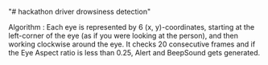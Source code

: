 "# hackathon driver drowsiness detection" 

Algorithm :
Each eye is represented by 6 (x, y)-coordinates, starting at the left-corner of the eye (as if you were looking at the person), and then working clockwise around the eye.
It checks 20 consecutive frames and if the Eye Aspect ratio is less than 0.25, Alert and BeepSound gets generated.
